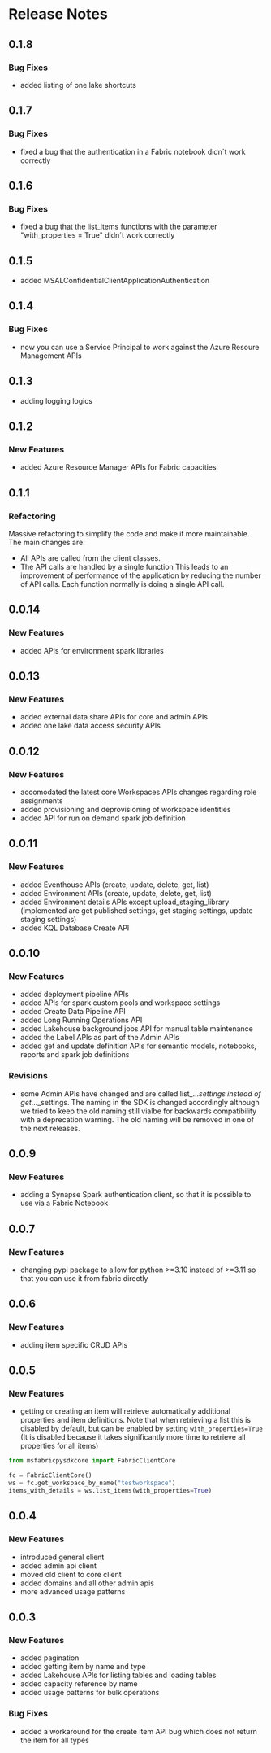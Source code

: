 # Release Notes

## 0.1.8

### Bug Fixes
- added listing of one lake shortcuts

## 0.1.7

### Bug Fixes
- fixed a bug that the authentication in a Fabric notebook didn´t work correctly

## 0.1.6

### Bug Fixes
- fixed a bug that the list_items functions with the parameter "with_properties = True" didn´t work correctly

## 0.1.5

- added MSALConfidentialClientApplicationAuthentication

## 0.1.4

### Bug Fixes
- now you can use a Service Principal to work against the Azure Resoure Management APIs

## 0.1.3

- adding logging logics

## 0.1.2

### New Features
- added Azure Resource Manager APIs for Fabric capacities

## 0.1.1

### Refactoring
Massive refactoring to simplify the code and make it more maintainable. The main changes are:
- All APIs are called from the client classes. 
- The API calls are handled by a single function
This leads to an improvement of performance of the application by reducing the number of API calls.
Each function normally is doing a single API call.


## 0.0.14

### New Features
- added APIs for environment spark libraries

## 0.0.13

### New Features 
- added external data share APIs for core and admin APIs
- added one lake data access security APIs

## 0.0.12

### New Features 
- accomodated the latest core Workspaces APIs changes regarding role assignments
- added provisioning and deprovisioning of workspace identities
- added API for run on demand spark job definition

## 0.0.11

### New Features

- added Eventhouse APIs (create, update, delete, get, list)
- added Environment APIs (create, update, delete, get, list)
- added Environment details APIs except upload_staging_library (implemented are get published settings, get staging settings, update staging settings) 
- added KQL Database Create API

## 0.0.10

### New Features

- added deployment pipeline APIs
- added APIs for spark custom pools and workspace settings
- added Create Data Pipeline API
- added Long Running Operations API
- added Lakehouse background jobs API for manual table maintenance
- added the Label APIs as part of the Admin APIs
- added get and update definition APIs for semantic models, notebooks, reports and spark job definitions

### Revisions

- some Admin APIs have changed and are called list_..._settings instead of get_..._settings. The naming in the SDK is changed accordingly although we tried to keep the old naming still vialbe for backwards compatibility with a deprecation warning. The old naming will be removed in one of the next releases.

## 0.0.9

### New Features

- adding a Synapse Spark authentication client, so that it is possible to use via a Fabric Notebook

## 0.0.7

### New Features

- changing pypi package to allow for python >=3.10 instead of >=3.11 so that you can use it from fabric directly

## 0.0.6

### New Features

- adding item specific CRUD APIs

## 0.0.5

### New Features

- getting or creating an item will retrieve automatically additional properties and item definitions. Note that when retrieving a list this is disabled by default, but can be enabled by setting `with_properties=True` (It is disabled because it takes significantly more time to retrieve all properties for all items)

```python
from msfabricpysdkcore import FabricClientCore

fc = FabricClientCore()
ws = fc.get_workspace_by_name("testworkspace")
items_with_details = ws.list_items(with_properties=True)
```

## 0.0.4

### New Features

- introduced general client
- added admin api client
- moved old client to core client
- added domains and all other admin apis
- more advanced usage patterns


## 0.0.3

### New Features

- added pagination
- added getting item by name and type
- added Lakehouse APIs for listing tables and loading tables
- added capacity reference by name
- added usage patterns for bulk operations

### Bug Fixes

- added a workaround for the create item API bug which does not return the item for all types
